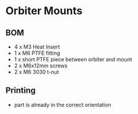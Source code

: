 # Orbiter Mounts

## BOM
- 4 x M3 Heat Insert
- 1 x M6 PTFE fitting
- 1 x short PTFE piece between orbiter and mount
- 2 x M6x12mm screws 
- 2 x M6 3030 t-nut

## Printing
- part is already in the correct orientation
